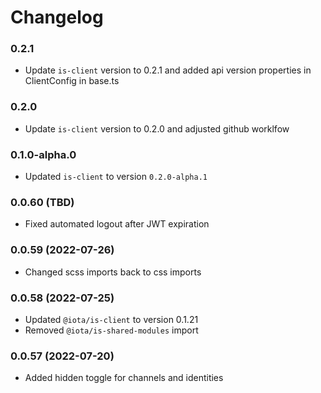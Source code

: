 # Changelog

### 0.2.1

-   Update `is-client` version to 0.2.1 and added api version properties in ClientConfig in base.ts

### 0.2.0

-   Update `is-client` version to 0.2.0 and adjusted github worklfow

### 0.1.0-alpha.0

-   Updated `is-client` to version `0.2.0-alpha.1`

### 0.0.60 (TBD)

-   Fixed automated logout after JWT expiration

### 0.0.59 (2022-07-26)

-   Changed scss imports back to css imports

### 0.0.58 (2022-07-25)

-   Updated `@iota/is-client` to version 0.1.21
-   Removed `@iota/is-shared-modules` import

### 0.0.57 (2022-07-20)

-   Added hidden toggle for channels and identities
